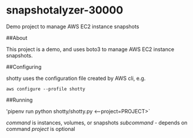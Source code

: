 # snapshotalyzer-30000
Demo project to manage AWS EC2 instance snapshots

##About

This project is a demo, and uses boto3 to manage AWS EC2 instance snapshots.

##Configuring

shotty uses the configuration file created by AWS cli, e.g.

`aws configure --profile shotty`

##Running

'pipenv run python shotty/shotty.py <command> <subcommand> <--project=PROJECT>`

*command* is instances, volumes, or snapshots
*subcommand* - depends on command
*project* is optional